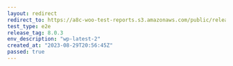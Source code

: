 ```yaml
---
layout: redirect
redirect_to: https://a8c-woo-test-reports.s3.amazonaws.com/public/release/8.0.3/wp-latest-2/e2e/index.html
test_type: e2e
release_tag: 8.0.3
env_description: "wp-latest-2"
created_at: "2023-08-29T20:56:45Z"
passed: true
---
```

